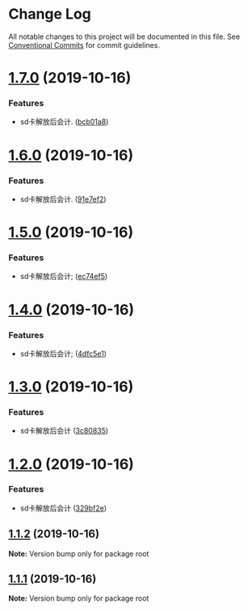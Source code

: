 # Change Log

All notable changes to this project will be documented in this file.
See [Conventional Commits](https://conventionalcommits.org) for commit guidelines.

# [1.7.0](https://github.com/wengpengfei/bee-cli/compare/v1.6.0...v1.7.0) (2019-10-16)


### Features

* sd卡解放后会计. ([bcb01a8](https://github.com/wengpengfei/bee-cli/commit/bcb01a8d114f3e842234d2daf377e8216ba6af28))





# [1.6.0](https://github.com/wengpengfei/bee-cli/compare/v1.5.0...v1.6.0) (2019-10-16)


### Features

* sd卡解放后会计. ([91e7ef2](https://github.com/wengpengfei/bee-cli/commit/91e7ef2535a42c560b96978ba8a9a53fd3f2a0a6))





# [1.5.0](https://github.com/wengpengfei/bee-cli/compare/v1.4.0...v1.5.0) (2019-10-16)


### Features

* sd卡解放后会计; ([ec74ef5](https://github.com/wengpengfei/bee-cli/commit/ec74ef566f40a953af77f0763972e16c16e80325))





# [1.4.0](https://github.com/wengpengfei/bee-cli/compare/v1.3.0...v1.4.0) (2019-10-16)


### Features

* sd卡解放后会计; ([4dfc5e1](https://github.com/wengpengfei/bee-cli/commit/4dfc5e1e43772b7d813463dec664ddd41356bd3e))





# [1.3.0](https://github.com/wengpengfei/bee-cli/compare/v1.2.0...v1.3.0) (2019-10-16)


### Features

* sd卡解放后会计 ([3c80835](https://github.com/wengpengfei/bee-cli/commit/3c80835e39a31535b76745c1c9d839e966e6d4aa))





# [1.2.0](https://github.com/wengpengfei/bee-cli/compare/v1.1.2...v1.2.0) (2019-10-16)


### Features

* sd卡解放后会计 ([329bf2e](https://github.com/wengpengfei/bee-cli/commit/329bf2e1d6ed8bd00d0aba9e4c2cd7e295ecd476))





## [1.1.2](https://github.com/wengpengfei/bee-cli/compare/v1.1.1...v1.1.2) (2019-10-16)

**Note:** Version bump only for package root





## [1.1.1](https://github.com/wengpengfei/bee-cli/compare/v1.1.0...v1.1.1) (2019-10-16)

**Note:** Version bump only for package root
